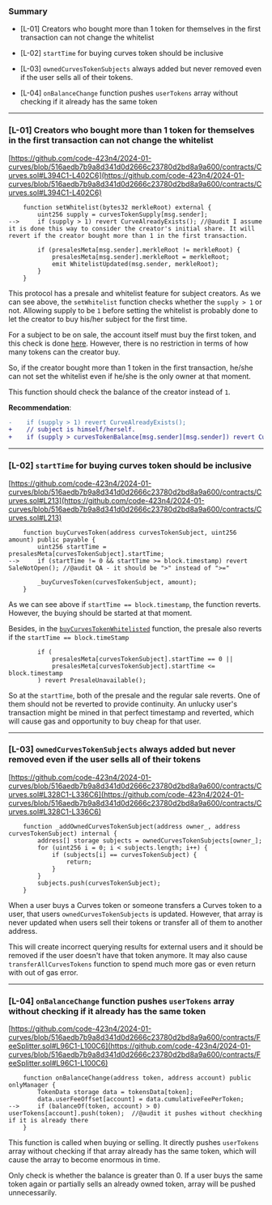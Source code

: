 ### Summary

* \[L-01\] Creators who bought more than 1 token for themselves in the first transaction can not change the whitelist
    
* \[L-02\] `startTime` for buying curves token should be inclusive
    
* \[L-03\] `ownedCurvesTokenSubjects` always added but never removed even if the user sells all of their tokens.
    
* \[L-04\] `onBalanceChange` function pushes `userTokens` array without checking if it already has the same token
    

---

### \[L-01\] Creators who bought more than 1 token for themselves in the first transaction can not change the whitelist

[https://github.com/code-423n4/2024-01-curves/blob/516aedb7b9a8d341d0d2666c23780d2bd8a9a600/contracts/Curves.sol#L394C1-L402C6](https://github.com/code-423n4/2024-01-curves/blob/516aedb7b9a8d341d0d2666c23780d2bd8a9a600/contracts/Curves.sol#L394C1-L402C6)

```solidity
    function setWhitelist(bytes32 merkleRoot) external {
        uint256 supply = curvesTokenSupply[msg.sender];
-->     if (supply > 1) revert CurveAlreadyExists(); //@audit I assume it is done this way to consider the creator's initial share. It will revert if the creator bought more than 1 in the first transaction. 

        if (presalesMeta[msg.sender].merkleRoot != merkleRoot) {
            presalesMeta[msg.sender].merkleRoot = merkleRoot;
            emit WhitelistUpdated(msg.sender, merkleRoot);
        }
    }
```

This protocol has a presale and whitelist feature for subject creators. As we can see above, the `setWhitelist` function checks whether the `supply > 1` or not. Allowing supply to be `1` before setting the whitelist is probably done to let the creator to buy his/her subject for the first time.

For a subject to be on sale, the account itself must buy the first token, and this check is done [here](https://github.com/code-423n4/2024-01-curves/blob/516aedb7b9a8d341d0d2666c23780d2bd8a9a600/contracts/Curves.sol#L265). However, there is no restriction in terms of how many tokens can the creator buy.

So, if the creator bought more than 1 token in the first transaction, he/she can not set the whitelist even if he/she is the only owner at that moment.

This function should check the balance of the creator instead of `1`.

**Recommendation**:

```diff
-    if (supply > 1) revert CurveAlreadyExists();
+    // subject is himself/herself. 
+    if (supply > curvesTokenBalance[msg.sender][msg.sender]) revert CurveAlreadyExists();
```

---

### \[L-02\] `startTime` for buying curves token should be inclusive

[https://github.com/code-423n4/2024-01-curves/blob/516aedb7b9a8d341d0d2666c23780d2bd8a9a600/contracts/Curves.sol#L213](https://github.com/code-423n4/2024-01-curves/blob/516aedb7b9a8d341d0d2666c23780d2bd8a9a600/contracts/Curves.sol#L213)

```solidity
    function buyCurvesToken(address curvesTokenSubject, uint256 amount) public payable {
        uint256 startTime = presalesMeta[curvesTokenSubject].startTime;
-->     if (startTime != 0 && startTime >= block.timestamp) revert SaleNotOpen(); //@audit QA - it should be ">" instead of ">=" 

        _buyCurvesToken(curvesTokenSubject, amount);
    }
```

As we can see above if `startTime == block.timestamp`, the function reverts. However, the buying should be started at that moment.

Besides, in the [`buyCurvesTokenWhitelisted`](https://github.com/code-423n4/2024-01-curves/blob/516aedb7b9a8d341d0d2666c23780d2bd8a9a600/contracts/Curves.sol#L411) function, the presale also reverts if the `startTime == block.timeStamp`

```solidity
        if (
            presalesMeta[curvesTokenSubject].startTime == 0 ||
            presalesMeta[curvesTokenSubject].startTime <= block.timestamp
        ) revert PresaleUnavailable();
```

So at the `startTime`, both of the presale and the regular sale reverts. One of them should not be reverted to provide continuity. An unlucky user's transaction might be mined in that perfect timestamp and reverted, which will cause gas and opportunity to buy cheap for that user.

---

### \[L-03\] `ownedCurvesTokenSubjects` always added but never removed even if the user sells all of their tokens

[https://github.com/code-423n4/2024-01-curves/blob/516aedb7b9a8d341d0d2666c23780d2bd8a9a600/contracts/Curves.sol#L328C1-L336C6](https://github.com/code-423n4/2024-01-curves/blob/516aedb7b9a8d341d0d2666c23780d2bd8a9a600/contracts/Curves.sol#L328C1-L336C6)

```solidity
    function _addOwnedCurvesTokenSubject(address owner_, address curvesTokenSubject) internal {
        address[] storage subjects = ownedCurvesTokenSubjects[owner_];
        for (uint256 i = 0; i < subjects.length; i++) {
            if (subjects[i] == curvesTokenSubject) {
                return;
            }
        }
        subjects.push(curvesTokenSubject);
    }
```

When a user buys a Curves token or someone transfers a Curves token to a user, that users `ownedCurvesTokenSubjects` is updated. However, that array is never updated when users sell their tokens or transfer all of them to another address.

This will create incorrect querying results for external users and it should be removed if the user doesn't have that token anymore. It may also cause `transferAllCurvesTokens` function to spend much more gas or even return with out of gas error.

---

### \[L-04\] `onBalanceChange` function pushes `userTokens` array without checking if it already has the same token

[https://github.com/code-423n4/2024-01-curves/blob/516aedb7b9a8d341d0d2666c23780d2bd8a9a600/contracts/FeeSplitter.sol#L96C1-L100C6](https://github.com/code-423n4/2024-01-curves/blob/516aedb7b9a8d341d0d2666c23780d2bd8a9a600/contracts/FeeSplitter.sol#L96C1-L100C6)

```solidity
    function onBalanceChange(address token, address account) public onlyManager {
        TokenData storage data = tokensData[token];
        data.userFeeOffset[account] = data.cumulativeFeePerToken;
-->     if (balanceOf(token, account) > 0) userTokens[account].push(token);  //@audit it pushes without checkhing if it is already there
    }
```

This function is called when buying or selling. It directly pushes `userTokens` array without checking if that array already has the same token, which will cause the array to become enormous in time.

Only check is whether the balance is greater than 0. If a user buys the same token again or partially sells an already owned token, array will be pushed unnecessarily.